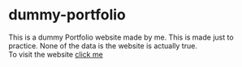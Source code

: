 # dummy-portfolio
This is a dummy Portfolio website made by me. This is made just to practice. None of the data is the website is actually true.<br> 
To visit the website [click me](https://vivianludrick.github.io/dummy-portfolio/)
